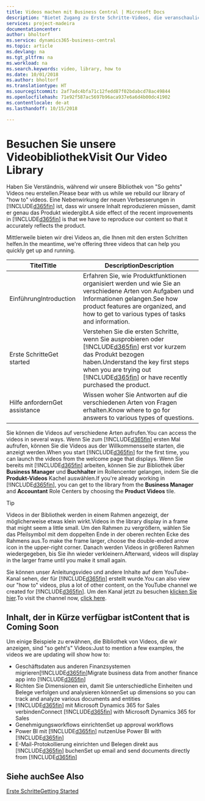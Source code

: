 ```yaml
---
title: Videos machen mit Business Central | Microsoft Docs
description: "Bietet Zugang zu Erste Schritte-Videos, die veranschaulichen, wie häufige Aufgaben ausgeführt werden."
services: project-madeira
documentationcenter: 
author: bholtorf
ms.service: dynamics365-business-central
ms.topic: article
ms.devlang: na
ms.tgt_pltfrm: na
ms.workload: na
ms.search.keywords: video, library, how to
ms.date: 10/01/2018
ms.author: bholtorf
ms.translationtype: HT
ms.sourcegitcommit: 2af7adc4bfa71c12fedd87f02bdabcd78ac49844
ms.openlocfilehash: 71e92f587ac5697b96aca937e6a6d4b00dc41902
ms.contentlocale: de-at
ms.lasthandoff: 10/15/2018

---
```

# <a name="visit-our-video-library"></a><span data-ttu-id="14ab4-103">Besuchen Sie unsere Videobibliothek</span><span class="sxs-lookup"><span data-stu-id="14ab4-103">Visit Our Video Library</span></span>
<span data-ttu-id="14ab4-104">Haben Sie Verständnis, während wir unsere Bibliothek von "So gehts" Videos neu erstellen.</span><span class="sxs-lookup"><span data-stu-id="14ab4-104">Please bear with us while we rebuild our library of "how to" videos.</span></span> <span data-ttu-id="14ab4-105">Eine Nebenwirkung der neuen Verbesserungen in [!INCLUDE[d365fin](includes/d365fin_md.md)] ist, dass wir unsere Inhalt reproduzieren müssen, damit er genau das Produkt wiedergibt.</span><span class="sxs-lookup"><span data-stu-id="14ab4-105">A side effect of the recent improvements in [!INCLUDE[d365fin](includes/d365fin_md.md)] is that we have to reproduce our content so that it accurately reflects the product.</span></span> 

<span data-ttu-id="14ab4-106">Mittlerweile bieten wir drei Videos an, die Ihnen mit den ersten Schritten helfen.</span><span class="sxs-lookup"><span data-stu-id="14ab4-106">In the meantime, we're offering three videos that can help you quickly get up and running.</span></span>

|<span data-ttu-id="14ab4-107">Titel</span><span class="sxs-lookup"><span data-stu-id="14ab4-107">Title</span></span>|<span data-ttu-id="14ab4-108">Description</span><span class="sxs-lookup"><span data-stu-id="14ab4-108">Description</span></span>|
|----|----|
|<span data-ttu-id="14ab4-109">Einführung</span><span class="sxs-lookup"><span data-stu-id="14ab4-109">Introduction</span></span>|<span data-ttu-id="14ab4-110">Erfahren Sie, wie Produktfunktionen organisiert werden und wie Sie an verschiedene Arten von Aufgaben und Informationen gelangen.</span><span class="sxs-lookup"><span data-stu-id="14ab4-110">See how product features are organized, and how to get to various types of tasks and information.</span></span>|
|<span data-ttu-id="14ab4-111">Erste Schritte</span><span class="sxs-lookup"><span data-stu-id="14ab4-111">Get started</span></span>|<span data-ttu-id="14ab4-112">Verstehen Sie die ersten Schritte, wenn Sie ausprobieren oder [!INCLUDE[d365fin](includes/d365fin_md.md)] erst vor kurzem das Produkt bezogen haben.</span><span class="sxs-lookup"><span data-stu-id="14ab4-112">Understand the key first steps when you are trying out [!INCLUDE[d365fin](includes/d365fin_md.md)] or have recently purchased the product.</span></span> |
|<span data-ttu-id="14ab4-113">Hilfe anfordern</span><span class="sxs-lookup"><span data-stu-id="14ab4-113">Get assistance</span></span>|<span data-ttu-id="14ab4-114">Wissen woher Sie Antworten auf die verschiedenen Arten von Fragen erhalten.</span><span class="sxs-lookup"><span data-stu-id="14ab4-114">Know where to go for answers to various types of questions.</span></span>|

<span data-ttu-id="14ab4-115">Sie können die Videos auf verschiedene Arten aufrufen.</span><span class="sxs-lookup"><span data-stu-id="14ab4-115">You can access the videos in several ways.</span></span> <span data-ttu-id="14ab4-116">Wenn Sie zum [!INCLUDE[d365fin](includes/d365fin_md.md)] ersten Mal aufrufen, können Sie die Videos aus der Willkommensseite starten, die anzeigt werden.</span><span class="sxs-lookup"><span data-stu-id="14ab4-116">When you start [!INCLUDE[d365fin](includes/d365fin_md.md)] for the first time, you can launch the videos from the welcome page that displays.</span></span> <span data-ttu-id="14ab4-117">Wenn Sie bereits mit [!INCLUDE[d365fin](includes/d365fin_md.md)] arbeiten, können Sie zur Bibliothek über **Business Manager** und **Buchhalter** im Rollencenter gelangen, indem Sie die **Produkt-Videos** Kachel auswählen.</span><span class="sxs-lookup"><span data-stu-id="14ab4-117">If you're already working in [!INCLUDE[d365fin](includes/d365fin_md.md)], you can get to the library from the **Business Manager** and **Accountant** Role Centers by choosing the **Product Videos** tile.</span></span> 

> [!Tip]  
> <span data-ttu-id="14ab4-118">Videos in der Bibliothek werden in einem Rahmen angezeigt, der möglicherweise etwas klein wirkt.</span><span class="sxs-lookup"><span data-stu-id="14ab4-118">Videos in the library display in a frame that might seem a little small.</span></span> <span data-ttu-id="14ab4-119">Um den Rahmen zu vergrößern, wählen Sie das Pfeilsymbol mit dem doppelten Ende in der oberen rechten Ecke des Rahmens aus.</span><span class="sxs-lookup"><span data-stu-id="14ab4-119">To make the frame larger, choose the double-ended arrow icon in the upper-right corner.</span></span> <span data-ttu-id="14ab4-120">Danach werden Videos in größeren Rahmen wiedergegeben, bis Sie ihn wieder verkleinern.</span><span class="sxs-lookup"><span data-stu-id="14ab4-120">Afterward, videos will display in the larger frame until you make it small again.</span></span>

<span data-ttu-id="14ab4-121">Sie können unser Anleitungsvideo und andere Inhalte auf dem YouTube-Kanal sehen, der für [!INCLUDE[d365fin](includes/d365fin_md.md)] erstellt wurde.</span><span class="sxs-lookup"><span data-stu-id="14ab4-121">You can also view our "how to" videos, plus a lot of other content, on the YouTube channel we created for [!INCLUDE[d365fin](includes/d365fin_md.md)].</span></span> <span data-ttu-id="14ab4-122">Um den Kanal jetzt zu besuchen [klicken Sie hier](https://go.microsoft.com/fwlink/?linkid=851533).</span><span class="sxs-lookup"><span data-stu-id="14ab4-122">To visit the channel now, [click here](https://go.microsoft.com/fwlink/?linkid=851533).</span></span>

## <a name="content-that-is-coming-soon"></a><span data-ttu-id="14ab4-123">Inhalt, der in Kürze verfügbar ist</span><span class="sxs-lookup"><span data-stu-id="14ab4-123">Content that is Coming Soon</span></span>
<span data-ttu-id="14ab4-124">Um einige Beispiele zu erwähnen, die Bibliothek von Videos, die wir anzeigen, sind "so geht's" Videos:</span><span class="sxs-lookup"><span data-stu-id="14ab4-124">Just to mention a few examples, the videos we are updating will show how to:</span></span>  

* <span data-ttu-id="14ab4-125">Geschäftsdaten aus anderen Finanzsystemen migrieren[!INCLUDE[d365fin](includes/d365fin_md.md)]</span><span class="sxs-lookup"><span data-stu-id="14ab4-125">Migrate business data from another finance app into [!INCLUDE[d365fin](includes/d365fin_md.md)]</span></span>  
* <span data-ttu-id="14ab4-126">Richten Sie Dimensionen ein, damit Sie unterschiedliche Einheiten und Belege verfolgen und analysieren können</span><span class="sxs-lookup"><span data-stu-id="14ab4-126">Set up dimensions so you can track and analyze various documents and entities</span></span>
* <span data-ttu-id="14ab4-127">[!INCLUDE[d365fin](includes/d365fin_md.md)] mit Microsoft Dynamics 365 for Sales verbinden</span><span class="sxs-lookup"><span data-stu-id="14ab4-127">Connect [!INCLUDE[d365fin](includes/d365fin_md.md)] with Microsoft Dynamics 365 for Sales</span></span>
* <span data-ttu-id="14ab4-128">Genehmigungsworkflows einrichten</span><span class="sxs-lookup"><span data-stu-id="14ab4-128">Set up approval workflows</span></span>  
* <span data-ttu-id="14ab4-129">Power BI mit  [!INCLUDE[d365fin](includes/d365fin_md.md)] nutzen</span><span class="sxs-lookup"><span data-stu-id="14ab4-129">Use Power BI with [!INCLUDE[d365fin](includes/d365fin_md.md)]</span></span>  
* <span data-ttu-id="14ab4-130">E-Mail-Protokollierung einrichten und Belegen direkt aus [!INCLUDE[d365fin](includes/d365fin_md.md)] buchen</span><span class="sxs-lookup"><span data-stu-id="14ab4-130">Set up email and send documents directly from [!INCLUDE[d365fin](includes/d365fin_md.md)]</span></span>  

## <a name="see-also"></a><span data-ttu-id="14ab4-131">Siehe auch</span><span class="sxs-lookup"><span data-stu-id="14ab4-131">See Also</span></span>
[<span data-ttu-id="14ab4-132">Erste Schritte</span><span class="sxs-lookup"><span data-stu-id="14ab4-132">Getting Started</span></span>](product-get-started.md)

